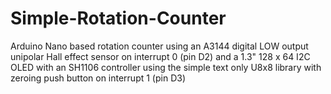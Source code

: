 # Simple-Rotation-Counter
Arduino Nano based rotation counter using an A3144 digital LOW output unipolar Hall effect sensor on interrupt 0 (pin D2) and a 1.3" 128 x 64 I2C OLED with an SH1106 controller using the simple text only U8x8 library with zeroing push button on interrupt 1 (pin D3)
